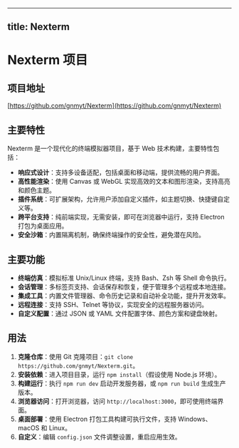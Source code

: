 
---
title: Nexterm
---

# Nexterm 项目

## 项目地址
[https://github.com/gnmyt/Nexterm](https://github.com/gnmyt/Nexterm)

## 主要特性
Nexterm 是一个现代化的终端模拟器项目，基于 Web 技术构建，主要特性包括：
- **响应式设计**：支持多设备适配，包括桌面和移动端，提供流畅的用户界面。
- **高性能渲染**：使用 Canvas 或 WebGL 实现高效的文本和图形渲染，支持高亮和颜色主题。
- **插件系统**：可扩展架构，允许用户添加自定义插件，如主题切换、快捷键自定义等。
- **跨平台支持**：纯前端实现，无需安装，即可在浏览器中运行，支持 Electron 打包为桌面应用。
- **安全沙箱**：内置隔离机制，确保终端操作的安全性，避免潜在风险。

## 主要功能
- **终端仿真**：模拟标准 Unix/Linux 终端，支持 Bash、Zsh 等 Shell 命令执行。
- **会话管理**：多标签页支持、会话保存和恢复，便于管理多个远程或本地连接。
- **集成工具**：内置文件管理器、命令历史记录和自动补全功能，提升开发效率。
- **远程连接**：支持 SSH、Telnet 等协议，实现安全的远程服务器访问。
- **自定义配置**：通过 JSON 或 YAML 文件配置字体、颜色方案和键盘映射。

## 用法
1. **克隆仓库**：使用 Git 克隆项目：`git clone https://github.com/gnmyt/Nexterm.git`。
2. **安装依赖**：进入项目目录，运行 `npm install`（假设使用 Node.js 环境）。
3. **构建运行**：执行 `npm run dev` 启动开发服务器，或 `npm run build` 生成生产版本。
4. **浏览器访问**：打开浏览器，访问 `http://localhost:3000`，即可使用终端界面。
5. **桌面部署**：使用 Electron 打包工具构建可执行文件，支持 Windows、macOS 和 Linux。
6. **自定义**：编辑 `config.json` 文件调整设置，重启应用生效。